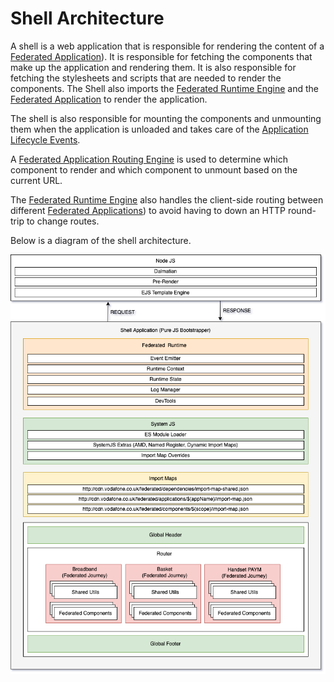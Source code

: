 # Shell Architecture

A shell is a web application that is responsible for rendering the content of a [Federated Application](/sections/architecture/federated-applications/index.md)). It is responsible for fetching the components that make up the application and rendering them. It is also responsible for fetching the stylesheets and scripts that are needed to render the components. The Shell also imports the [Federated Runtime Engine]() and the [Federated Application]() to render the application.

The shell is also responsible for mounting the components and unmounting them when the application is unloaded and takes care of the [Application Lifecycle Events]().

A [Federated Application Routing Engine](/sections/architecture/federated-applications/federated-routing-engine.md) is used to determine which component to render and which component to unmount based on the current URL.

The [Federated Runtime Engine](/sections/architecture/federated-applications/federated-runtime-engine.md) also handles the client-side routing between different [Federated Applications](/sections/architecture/federated-applications/index.md)) to avoid having to down an HTTP round-trip to change routes.

Below is a diagram of the shell architecture.

![Shell Architecture](../../../assets/images/shell-architecture.png)
